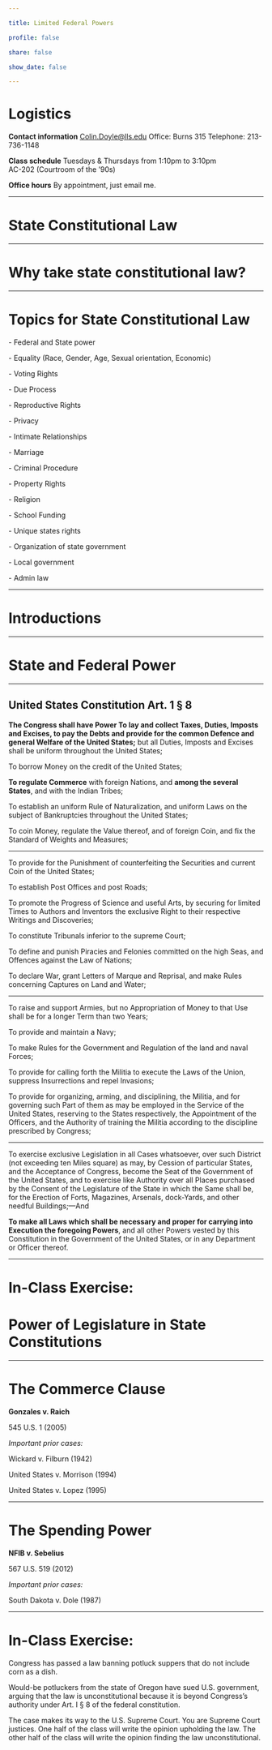 ```yaml
---

title: Limited Federal Powers

profile: false

share: false

show_date: false

---
```





# Logistics

**Contact information**
Colin.Doyle@lls.edu
Office: Burns 315
Telephone: 213-736-1148

**Class schedule**
Tuesdays & Thursdays from 1:10pm to 3:10pm  
AC-202 (Courtroom of the ’90s)

**Office hours**
By appointment, just email me.

---

# State Constitutional Law

---

# Why take state constitutional law?

---

# Topics for State Constitutional Law

\- Federal and State power

\- Equality (Race, Gender, Age, Sexual orientation, Economic)

\- Voting Rights

\- Due Process

\- Reproductive Rights

\- Privacy

\- Intimate Relationships

\- Marriage

\- Criminal Procedure

\- Property Rights

\- Religion

\- School Funding

\- Unique states rights

\- Organization of state government

\- Local government

\- Admin law

---

# Introductions

---
# State and Federal Power

---

## United States Constitution Art. 1 § 8

**The Congress shall have Power To lay and collect Taxes, Duties, Imposts and Excises, to pay the Debts and provide for the common Defence and general Welfare of the United States;** but all Duties, Imposts and Excises shall be uniform throughout the United States;

To borrow Money on the credit of the United States;

**To regulate Commerce** with foreign Nations, and **among the several States**, and with the Indian Tribes;

To establish an uniform Rule of Naturalization, and uniform Laws on the subject of Bankruptcies throughout the United States;

To coin Money, regulate the Value thereof, and of foreign Coin, and fix the Standard of Weights and Measures;

---


To provide for the Punishment of counterfeiting the Securities and current Coin of the United States;

To establish Post Offices and post Roads;

To promote the Progress of Science and useful Arts, by securing for limited Times to Authors and Inventors the exclusive Right to their respective Writings and Discoveries;

To constitute Tribunals inferior to the supreme Court;

To define and punish Piracies and Felonies committed on the high Seas, and Offences against the Law of Nations;

To declare War, grant Letters of Marque and Reprisal, and make Rules concerning Captures on Land and Water;

---

To raise and support Armies, but no Appropriation of Money to that Use shall be for a longer Term than two Years;

To provide and maintain a Navy;

To make Rules for the Government and Regulation of the land and naval Forces;

To provide for calling forth the Militia to execute the Laws of the Union, suppress Insurrections and repel Invasions;

To provide for organizing, arming, and disciplining, the Militia, and for governing such Part of them as may be employed in the Service of the United States, reserving to the States respectively, the Appointment of the Officers, and the Authority of training the Militia according to the discipline prescribed by Congress;

---

To exercise exclusive Legislation in all Cases whatsoever, over such District (not exceeding ten Miles square) as may, by Cession of particular States, and the Acceptance of Congress, become the Seat of the Government of the United States, and to exercise like Authority over all Places purchased by the Consent of the Legislature of the State in which the Same shall be, for the Erection of Forts, Magazines, Arsenals, dock-Yards, and other needful Buildings;—And

**To make all Laws which shall be necessary and proper for carrying into Execution the foregoing Powers**, and all other Powers vested by this Constitution in the Government of the United States, or in any Department or Officer thereof.

---

# In-Class Exercise: 
# Power of Legislature in State Constitutions

---

# The Commerce Clause

**Gonzales v. Raich**

545 U.S. 1 (2005)


*Important prior cases:*

Wickard v. Filburn (1942)

United States v. Morrison (1994)

United States v. Lopez (1995)

---

# The Spending Power

**NFIB v. Sebelius**

567 U.S. 519 (2012)

*Important prior cases:*

South Dakota v. Dole (1987)

---

# In-Class Exercise:

Congress has passed a law banning potluck suppers that do not include corn as a dish.

Would-be potluckers from the state of Oregon have sued U.S. government, arguing that the law is unconstitutional because it is beyond Congress’s authority under Art. I § 8 of the federal constitution.

The case makes its way to the U.S. Supreme Court. You are Supreme Court justices. One half of the class will write the opinion upholding the law. The other half of the class will write the opinion finding the law unconstitutional.